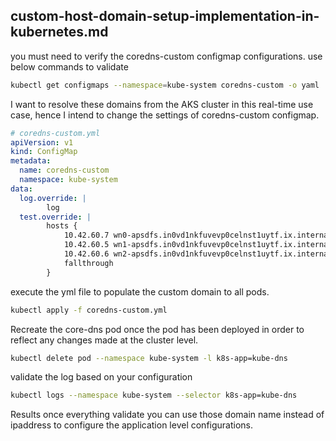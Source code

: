 ## custom-host-domain-setup-implementation-in-kubernetes.md

you must need to verify the  coredns-custom configmap configurations. use below commands to validate

```bash
kubectl get configmaps --namespace=kube-system coredns-custom -o yaml
```

I want to resolve these domains from the AKS cluster in this real-time use case, hence I intend to change the settings of coredns-custom configmap. 

```yaml
# coredns-custom.yml
apiVersion: v1
kind: ConfigMap
metadata:
  name: coredns-custom
  namespace: kube-system
data:
  log.override: |
        log
  test.override: |
        hosts { 
            10.42.60.7 wn0-apsdfs.in0vd1nkfuvevp0celnst1uytf.ix.internal.cloudapp.net
            10.42.60.5 wn1-apsdfs.in0vd1nkfuvevp0celnst1uytf.ix.internal.cloudapp.net
            10.42.60.6 wn2-apsdfs.in0vd1nkfuvevp0celnst1uytf.ix.internal.cloudapp.net
            fallthrough
        }
```
execute the yml file to populate the custom domain to all pods.

```bash
kubectl apply -f coredns-custom.yml 
```

Recreate the core-dns pod once the pod has been deployed in order to reflect any changes made at the cluster level.

```bash
kubectl delete pod --namespace kube-system -l k8s-app=kube-dns
```

validate the log based on your configuration

```bash
kubectl logs --namespace kube-system --selector k8s-app=kube-dns
```

Results
  once everything validate you can use those domain name instead of ipaddress to configure the application level configurations.
